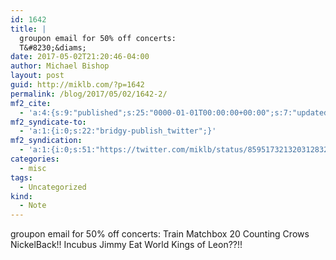 ```yaml
---
id: 1642
title: |
  groupon email for 50% off concerts:
  T&#8230;&diams;
date: 2017-05-02T21:20:46-04:00
author: Michael Bishop
layout: post
guid: http://miklb.com/?p=1642
permalink: /blog/2017/05/02/1642-2/
mf2_cite:
  - 'a:4:{s:9:"published";s:25:"0000-01-01T00:00:00+00:00";s:7:"updated";s:25:"0000-01-01T00:00:00+00:00";s:8:"category";a:1:{i:0;s:0:"";}s:6:"author";a:0:{}}'
mf2_syndicate-to:
  - 'a:1:{i:0;s:22:"bridgy-publish_twitter";}'
mf2_syndication:
  - 'a:1:{i:0;s:51:"https://twitter.com/miklb/status/859517321320312832";}'
categories:
  - misc
tags:
  - Uncategorized
kind:
  - Note
---
```

groupon email for 50% off concerts:
Train
Matchbox 20
Counting Crows
NickelBack!!
Incubus
Jimmy Eat World
Kings of Leon??!!